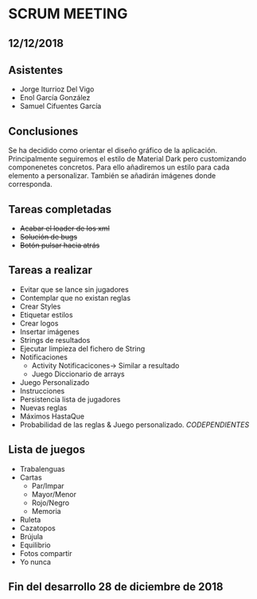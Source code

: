 # SCRUM MEETING
## 12/12/2018

## Asistentes
* Jorge Iturrioz Del Vigo
* Enol García González
* Samuel Cifuentes García

## Conclusiones
Se ha decidido como orientar el diseño gráfico de la aplicación. Principalmente seguiremos el estilo de Material Dark pero customizando
componenetes concretos. Para ello añadiremos un estilo para cada elemento a personalizar.
También se añadirán imágenes donde corresponda.

## Tareas completadas
* ~~Acabar el loader de los xml~~
* ~~Solución de bugs~~
* ~~Botón pulsar hacia atrás~~

## Tareas a realizar
* Evitar que se lance sin jugadores
* Contemplar que no existan reglas
* Crear Styles
* Etiquetar estilos
* Crear logos
* Insertar imágenes
* Strings de resultados
* Ejecutar limpieza del fichero de String
* Notificaciones
  * Activity Notificacicones-> Similar a resultado
  * Juego Diccionario de arrays
* Juego Personalizado
* Instrucciones
* Persistencia lista de jugadores
* Nuevas reglas
* Máximos HastaQue
* Probabilidad de las reglas & Juego personalizado. _CODEPENDIENTES_



## Lista de juegos
* Trabalenguas
* Cartas
  * Par/Impar
  * Mayor/Menor
  * Rojo/Negro
  * Memoria
* Ruleta
* Cazatopos
* Brújula
* Equilibrio
* Fotos compartir
* Yo nunca

## Fin del desarrollo 28 de diciembre de 2018
